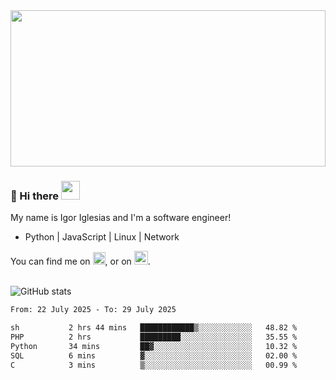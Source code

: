 <img src="https://c.tenor.com/KjVxfRrrncUAAAAd/matrix.gif" width="100%" height="250px">

### 🔭 Hi there <img src="https://raw.githubusercontent.com/MartinHeinz/MartinHeinz/master/wave.gif" width="30px">


My name is Igor Iglesias and I'm a software engineer!
<br>

<ul>
  <li>Python | JavaScript | Linux | Network </li>
</ul>
You can find me on <a href="https://twitter.com/IgorIglesias5"><img src="https://i.imgur.com/JLLlB5S.png" width="20px"></a>, or on <a href="https://www.linkedin.com/in/igor-iglesias-62478428/"><img src="https://i.imgur.com/PXyIkWx.png" width="22px"></a>.

<br>
<br>

![GitHub stats](https://github-readme-stats.vercel.app/api?username=igoiglesias&show_icons=true&count_private=true&theme=chartreuse-dark&hide_title=true)

<!--START_SECTION:waka-->

```txt
From: 22 July 2025 - To: 29 July 2025

sh           2 hrs 44 mins   ████████████▒░░░░░░░░░░░░   48.82 %
PHP          2 hrs           █████████░░░░░░░░░░░░░░░░   35.55 %
Python       34 mins         ██▓░░░░░░░░░░░░░░░░░░░░░░   10.32 %
SQL          6 mins          ▓░░░░░░░░░░░░░░░░░░░░░░░░   02.00 %
C            3 mins          ▒░░░░░░░░░░░░░░░░░░░░░░░░   00.99 %
```

<!--END_SECTION:waka-->
